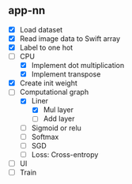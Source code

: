 ## app-nn

- [x] Load dataset
- [x] Read image data to Swift array
- [x] Label to one hot
- [ ] CPU
  - [x] Implement dot multiplication
  - [x] Implement transpose
- [x] Create init weight
- [ ] Computational graph
  - [x] Liner
    - [x] Mul layer
    - [ ] Add layer
  - [ ] Sigmoid or relu
  - [ ] Softmax
  - [ ] SGD
  - [ ] Loss: Cross-entropy
- [ ] UI
- [ ] Train
